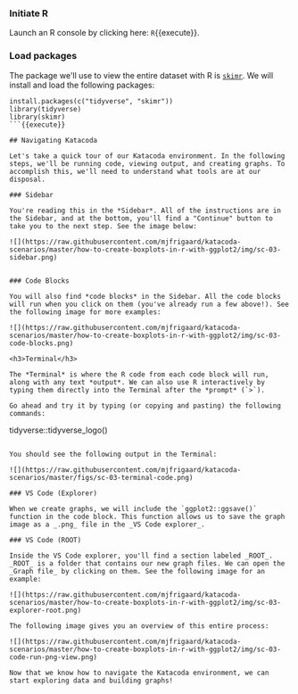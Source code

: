 ### Initiate R

Launch an R console by clicking here: `R`{{execute}}.


### Load packages

The package we'll use to view the entire dataset with R is [`skimr`](https://docs.ropensci.org/skimr/). We will install and load the following packages:

```
install.packages(c("tidyverse", "skimr"))
library(tidyverse)
library(skimr)
```{{execute}}

## Navigating Katacoda

Let's take a quick tour of our Katacoda environment. In the following steps, we'll be running code, viewing output, and creating graphs. To accomplish this, we'll need to understand what tools are at our disposal.

### Sidebar

You're reading this in the *Sidebar*. All of the instructions are in the Sidebar, and at the bottom, you'll find a "Continue" button to take you to the next step. See the image below:

![](https://raw.githubusercontent.com/mjfrigaard/katacoda-scenarios/master/how-to-create-boxplots-in-r-with-ggplot2/img/sc-03-sidebar.png)


### Code Blocks

You will also find *code blocks* in the Sidebar. All the code blocks will run when you click on them (you've already run a few above!). See the following image for more examples:

![](https://raw.githubusercontent.com/mjfrigaard/katacoda-scenarios/master/how-to-create-boxplots-in-r-with-ggplot2/img/sc-03-code-blocks.png)

<h3>Terminal</h3>

The *Terminal* is where the R code from each code block will run, along with any text *output*. We can also use R interactively by typing them directly into the Terminal after the *prompt* (`>`).

Go ahead and try it by typing (or copying and pasting) the following commands:

```
tidyverse::tidyverse_logo()
```{{execute}}

You should see the following output in the Terminal:

![](https://raw.githubusercontent.com/mjfrigaard/katacoda-scenarios/master/figs/sc-03-terminal-code.png)

### VS Code (Explorer)

When we create graphs, we will include the `ggplot2::ggsave()` function in the code block. This function allows us to save the graph image as a _.png_ file in the _VS Code explorer_.

### VS Code (ROOT)

Inside the VS Code explorer, you'll find a section labeled _ROOT_. _ROOT_ is a folder that contains our new graph files. We can open the _Graph file_ by clicking on them. See the following image for an example:

![](https://raw.githubusercontent.com/mjfrigaard/katacoda-scenarios/master/how-to-create-boxplots-in-r-with-ggplot2/img/sc-03-explorer-root.png)

The following image gives you an overview of this entire process:

![](https://raw.githubusercontent.com/mjfrigaard/katacoda-scenarios/master/how-to-create-boxplots-in-r-with-ggplot2/img/sc-03-code-run-png-view.png)

Now that we know how to navigate the Katacoda environment, we can start exploring data and building graphs!
